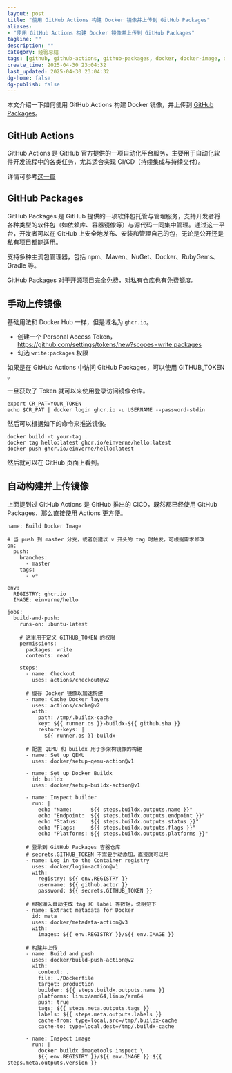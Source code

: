 ```yaml
---
layout: post
title: "使用 GitHub Actions 构建 Docker 镜像并上传到 GitHub Packages"
aliases:
- "使用 GitHub Actions 构建 Docker 镜像并上传到 GitHub Packages"
tagline: ""
description: ""
category: 经验总结
tags: [github, github-actions, github-packages, docker, docker-image, docker-build, docker-compose]
create_time: 2025-04-30 23:04:32
last_updated: 2025-04-30 23:04:32
dg-home: false
dg-publish: false
---
```


本文介绍一下如何使用 GitHub Actions 构建 Docker 镜像，并上传到 [GitHub Packages](https://docs.github.com/en/packages/learn-github-packages/introduction-to-github-packages)。

## GitHub Actions

GitHub Actions 是 GitHub 官方提供的一项自动化平台服务，主要用于自动化软件开发流程中的各类任务，尤其适合实现 CI/CD（持续集成与持续交付）。

详情可参考[这一篇](https://blog.einverne.info/post/2020/04/github-actions-usage.html)

## GitHub Packages

GitHub Packages 是 GitHub 提供的一项软件包托管与管理服务，支持开发者将各种类型的软件包（如依赖库、容器镜像等）与源代码一同集中管理。通过这一平台，开发者可以在 GitHub 上安全地发布、安装和管理自己的包，无论是公开还是私有项目都能适用。

支持多种主流包管理器，包括 npm、Maven、NuGet、Docker、RubyGems、Gradle 等。

GitHub Packages 对于开源项目完全免费，对私有仓库也有[免费额度](https://github.com/features/packages#pricing)。

## 手动上传镜像

基础用法和 Docker Hub 一样，但是域名为 `ghcr.io`。

- 创建一个 Personal Access Token， <https://github.com/settings/tokens/new?scopes=write:packages>
- 勾选 `write:packages` 权限

如果是在 GitHub Actions 中访问 GitHub Packages，可以使用 GITHUB_TOKEN 。

一旦获取了 Token 就可以来使用登录访问镜像仓库。

```
export CR_PAT=YOUR_TOKEN
echo $CR_PAT | docker login ghcr.io -u USERNAME --password-stdin
```

然后可以根据如下的命令来推送镜像。

```
docker build -t your-tag .
docker tag hello:latest ghcr.io/einverne/hello:latest
docker push ghcr.io/einverne/hello:latest
```

然后就可以在 GitHub 页面上看到。

## 自动构建并上传镜像

上面提到过 GitHub Actions 是 GitHub 推出的 CICD，既然都已经使用 GitHub Packages，那么直接使用 Actions 更方便。

```
name: Build Docker Image

# 当 push 到 master 分支，或者创建以 v 开头的 tag 时触发，可根据需求修改
on:
  push:
    branches:
      - master
    tags:
      - v*

env:
  REGISTRY: ghcr.io
  IMAGE: einverne/hello

jobs:
  build-and-push:
    runs-on: ubuntu-latest

    # 这里用于定义 GITHUB_TOKEN 的权限
    permissions:
      packages: write
      contents: read

    steps:
      - name: Checkout
        uses: actions/checkout@v2

      # 缓存 Docker 镜像以加速构建
      - name: Cache Docker layers
        uses: actions/cache@v2
        with:
          path: /tmp/.buildx-cache
          key: ${{ runner.os }}-buildx-${{ github.sha }}
          restore-keys: |
            ${{ runner.os }}-buildx-

      # 配置 QEMU 和 buildx 用于多架构镜像的构建
      - name: Set up QEMU
        uses: docker/setup-qemu-action@v1

      - name: Set up Docker Buildx
        id: buildx
        uses: docker/setup-buildx-action@v1

      - name: Inspect builder
        run: |
          echo "Name:      ${{ steps.buildx.outputs.name }}"
          echo "Endpoint:  ${{ steps.buildx.outputs.endpoint }}"
          echo "Status:    ${{ steps.buildx.outputs.status }}"
          echo "Flags:     ${{ steps.buildx.outputs.flags }}"
          echo "Platforms: ${{ steps.buildx.outputs.platforms }}"

      # 登录到 GitHub Packages 容器仓库
      # secrets.GITHUB_TOKEN 不需要手动添加，直接就可以用
      - name: Log in to the Container registry
        uses: docker/login-action@v1
        with:
          registry: ${{ env.REGISTRY }}
          username: ${{ github.actor }}
          password: ${{ secrets.GITHUB_TOKEN }}

      # 根据输入自动生成 tag 和 label 等数据，说明见下
      - name: Extract metadata for Docker
        id: meta
        uses: docker/metadata-action@v3
        with:
          images: ${{ env.REGISTRY }}/${{ env.IMAGE }}

      # 构建并上传
      - name: Build and push
        uses: docker/build-push-action@v2
        with:
          context: .
          file: ./Dockerfile
          target: production
          builder: ${{ steps.buildx.outputs.name }}
          platforms: linux/amd64,linux/arm64
          push: true
          tags: ${{ steps.meta.outputs.tags }}
          labels: ${{ steps.meta.outputs.labels }}
          cache-from: type=local,src=/tmp/.buildx-cache
          cache-to: type=local,dest=/tmp/.buildx-cache

      - name: Inspect image
        run: |
          docker buildx imagetools inspect \
          ${{ env.REGISTRY }}/${{ env.IMAGE }}:${{ steps.meta.outputs.version }}
```
